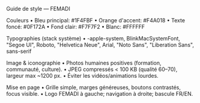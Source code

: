 Guide de style — FEMADI

Couleurs
• Bleu principal: #1F4FBF
• Orange d'accent: #F4A018
• Texte foncé: #0F172A
• Fond clair: #F7F7F2
• Blanc: #FFFFFF

Typographies (stack système)
• -apple-system, BlinkMacSystemFont, "Segoe UI", Roboto, "Helvetica Neue", Arial, "Noto Sans", "Liberation Sans", sans-serif

Image & iconographie
• Photos humaines positives (formation, communauté, culture).
• JPEG compressés < 100 KB (qualité 60–70), largeur max ~1200 px.
• Éviter les vidéos/animations lourdes.

Mise en page
• Grille simple, marges généreuses, boutons contrastés, focus visible.
• Logo FEMADI à gauche; navigation à droite; bascule FR/EN.
